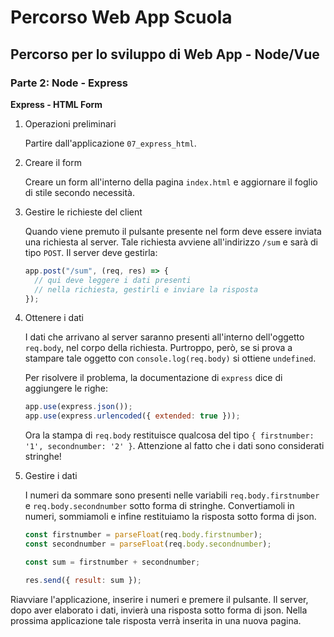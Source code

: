 # Percorso Web App Scuola

## Percorso per lo sviluppo di Web App - Node/Vue

### Parte 2: Node - Express

**Express - HTML Form**

1.  Operazioni preliminari

    Partire dall'applicazione `07_express_html`.

1.  Creare il form

    Creare un form all'interno della pagina `index.html`
    e aggiornare il foglio di stile secondo necessità.

1.  Gestire le richieste del client

    Quando viene premuto il pulsante presente nel form
    deve essere inviata una richiesta al server.
    Tale richiesta avviene all'indirizzo `/sum` e sarà
    di tipo `POST`. Il server deve gestirla:

    ```js
    app.post("/sum", (req, res) => {
      // qui deve leggere i dati presenti
      // nella richiesta, gestirli e inviare la risposta
    });
    ```

1.  Ottenere i dati

    I dati che arrivano al server saranno presenti all'interno
    dell'oggetto `req.body`, nel corpo della richiesta.
    Purtroppo, però, se si prova a stampare tale oggetto
    con `console.log(req.body)` si ottiene `undefined`.

    Per risolvere il problema, la documentazione di `express`
    dice di aggiungere le righe:

    ```js
    app.use(express.json());
    app.use(express.urlencoded({ extended: true }));
    ```

    Ora la stampa di `req.body` restituisce qualcosa del tipo
    `{ firstnumber: '1', secondnumber: '2' }`. Attenzione
    al fatto che i dati sono considerati stringhe!

1.  Gestire i dati

    I numeri da sommare sono presenti nelle variabili
    `req.body.firstnumber` e `req.body.secondnumber`
    sotto forma di stringhe. Convertiamoli in numeri,
    sommiamoli e infine restituiamo la risposta sotto forma
    di json.

    ```js
    const firstnumber = parseFloat(req.body.firstnumber);
    const secondnumber = parseFloat(req.body.secondnumber);

    const sum = firstnumber + secondnumber;

    res.send({ result: sum });
    ```

Riavviare l'applicazione, inserire i numeri e premere il pulsante.
Il server, dopo aver elaborato i dati, invierà una risposta sotto forma
di json. Nella prossima applicazione tale risposta verrà inserita
in una nuova pagina.
